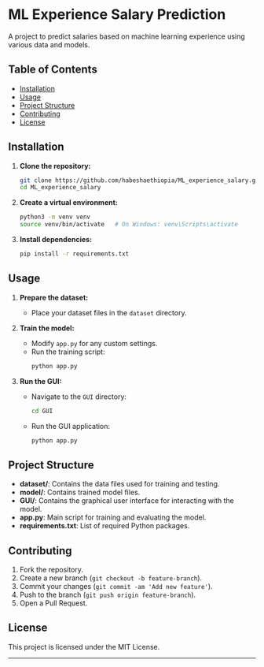 

# ML Experience Salary Prediction

A project to predict salaries based on machine learning experience using various data and models.

## Table of Contents
- [Installation](#installation)
- [Usage](#usage)
- [Project Structure](#project-structure)
- [Contributing](#contributing)
- [License](#license)

## Installation

1. **Clone the repository:**
   ```sh
   git clone https://github.com/habeshaethiopia/ML_experience_salary.git
   cd ML_experience_salary
   ```

2. **Create a virtual environment:**
   ```sh
   python3 -m venv venv
   source venv/bin/activate   # On Windows: venv\Scripts\activate
   ```

3. **Install dependencies:**
   ```sh
   pip install -r requirements.txt
   ```

## Usage

1. **Prepare the dataset:**
   - Place your dataset files in the `dataset` directory.

2. **Train the model:**
   - Modify `app.py` for any custom settings.
   - Run the training script:
     ```sh
     python app.py
     ```

3. **Run the GUI:**
   - Navigate to the `GUI` directory:
     ```sh
     cd GUI
     ```
   - Run the GUI application:
     ```sh
     python app.py
     ```

## Project Structure

- **dataset/**: Contains the data files used for training and testing.
- **model/**: Contains trained model files.
- **GUI/**: Contains the graphical user interface for interacting with the model.
- **app.py**: Main script for training and evaluating the model.
- **requirements.txt**: List of required Python packages.

## Contributing

1. Fork the repository.
2. Create a new branch (`git checkout -b feature-branch`).
3. Commit your changes (`git commit -am 'Add new feature'`).
4. Push to the branch (`git push origin feature-branch`).
5. Open a Pull Request.

## License

This project is licensed under the MIT License.

---

